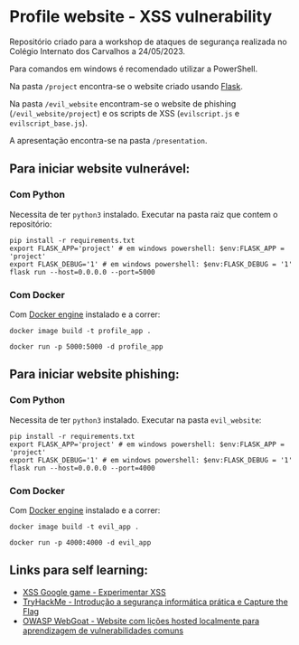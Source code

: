 # Profile website - XSS vulnerability

Repositório criado para a workshop de ataques de segurança realizada no Colégio Internato dos Carvalhos a 24/05/2023.

Para comandos em windows é recomendado utilizar a PowerShell.

Na pasta `/project` encontra-se o website criado usando [Flask](https://flask.palletsprojects.com/en/2.3.x/quickstart/). 

Na pasta `/evil_website` encontram-se o website de phishing (`/evil_website/project`) e os scripts de XSS (`evilscript.js` e `evilscript_base.js`).

A apresentação encontra-se na pasta `/presentation`.

## Para iniciar website vulnerável:

### Com Python

Necessita de ter `python3` instalado. Executar na pasta raiz que contem o repositório:

```
pip install -r requirements.txt
export FLASK_APP='project' # em windows powershell: $env:FLASK_APP = 'project'
export FLASK_DEBUG='1' # em windows powershell: $env:FLASK_DEBUG = '1'
flask run --host=0.0.0.0 --port=5000
```

### Com Docker
Com [Docker engine](https://www.docker.com/products/docker-desktop/) instalado e a correr:
```
docker image build -t profile_app .

docker run -p 5000:5000 -d profile_app
```

## Para iniciar website phishing:

### Com Python

Necessita de ter `python3` instalado. Executar na pasta `evil_website`:

```
pip install -r requirements.txt
export FLASK_APP='project' # em windows powershell: $env:FLASK_APP = 'project'
export FLASK_DEBUG='1' # em windows powershell: $env:FLASK_DEBUG = '1'
flask run --host=0.0.0.0 --port=4000
```

### Com Docker
Com [Docker engine](https://www.docker.com/products/docker-desktop/) instalado e a correr:
```
docker image build -t evil_app .

docker run -p 4000:4000 -d evil_app
```

## Links para self learning:

- [XSS Google game - Experimentar XSS](https://xss-game.appspot.com/)
- [TryHackMe - Introdução a segurança informática prática e Capture the Flag](https://tryhackme.com/)
- [OWASP WebGoat - Website com lições hosted localmente para aprendizagem de vulnerabilidades comuns](https://github.com/WebGoat/WebGoat)
